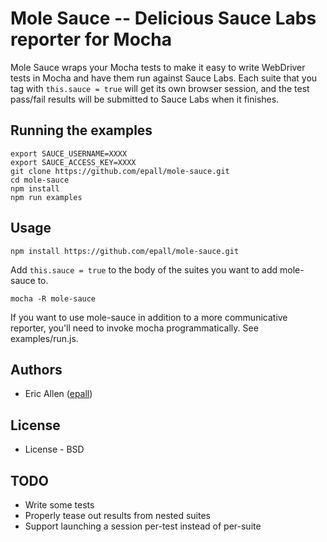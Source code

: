 # Mole Sauce -- Delicious Sauce Labs reporter for Mocha

Mole Sauce wraps your Mocha tests to make it easy to write WebDriver tests
in Mocha and have them run against Sauce Labs. Each suite that you tag
with `this.sauce = true` will get its own browser session, and the test
pass/fail results will be submitted to Sauce Labs when it finishes.

## Running the examples

    export SAUCE_USERNAME=XXXX
    export SAUCE_ACCESS_KEY=XXXX
    git clone https://github.com/epall/mole-sauce.git
    cd mole-sauce
    npm install
    npm run examples

## Usage

    npm install https://github.com/epall/mole-sauce.git

Add `this.sauce = true` to the body of the suites you want to add mole-sauce to.

    mocha -R mole-sauce

If you want to use mole-sauce in addition to a more communicative reporter,
you'll need to invoke mocha programmatically. See examples/run.js.

## Authors

  - Eric Allen ([epall](http://github.com/epall))

## License

  * License - BSD

## TODO

* Write some tests
* Properly tease out results from nested suites
* Support launching a session per-test instead of per-suite
